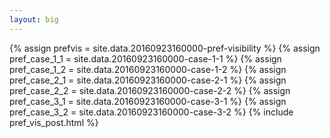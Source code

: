 ```yaml
---
layout: big
---
```

{% assign prefvis = site.data.20160923160000-pref-visibility %}
{% assign pref_case_1_1 = site.data.20160923160000-case-1-1 %}
{% assign pref_case_1_2 = site.data.20160923160000-case-1-2 %}
{% assign pref_case_2_1 = site.data.20160923160000-case-2-1 %}
{% assign pref_case_2_2 = site.data.20160923160000-case-2-2 %}
{% assign pref_case_3_1 = site.data.20160923160000-case-3-1 %}
{% assign pref_case_3_2 = site.data.20160923160000-case-3-2 %}
{% include pref_vis_post.html %}
